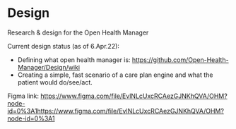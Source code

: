 # Design
Research &amp; design for the Open Health Manager


Current design status (as of 6.Apr.22): 
* Defining what open health manager is: https://github.com/Open-Health-Manager/Design/wiki
* Creating a simple, fast scenario of a care plan engine and what the patient would do/see/act. 


Figma link: https://www.figma.com/file/EvlNLcUxcRCAezGJNKhQVA/OHM?node-id=0%3A1https://www.figma.com/file/EvlNLcUxcRCAezGJNKhQVA/OHM?node-id=0%3A1
